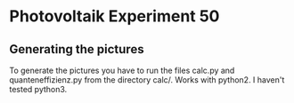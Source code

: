# Photovoltaik Experiment 50

## Generating the pictures 
To generate the pictures you have to run the files calc.py and quanteneffizienz.py 
from the directory calc/.
Works with python2. I haven't tested python3.

